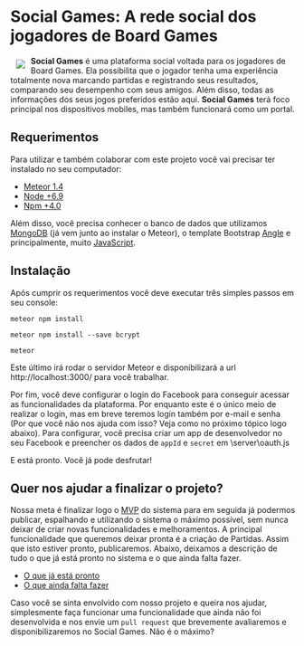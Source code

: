 # Social Games: A rede social dos jogadores de Board Games

<a href="https://github.com/SocialBoardGames/socialgames"><img src="https://raw.githubusercontent.com/SocialBoardGames/socialgames/master/public/img/logoSocialGames.png" align="left" hspace="10" vspace="6"></a>

**Social Games** é uma plataforma social voltada para os jogadores de Board Games. Ela possibilita que o jogador tenha uma experiência totalmente nova marcando partidas e registrando seus resultados, comparando seu desempenho com seus amigos. Além disso, todas as informações dos seus jogos preferidos estão aqui.
**Social Games** terá foco principal nos dispositivos mobiles, mas também funcionará como um portal.

## Requerimentos

Para utilizar e também colaborar com este projeto você vai precisar ter instalado no seu computador:

* [Meteor 1.4](https://www.meteor.com/)
* [Node +6.9](https://nodejs.org/en/)
* [Npm +4.0](https://www.npmjs.com/)

Além disso, você precisa conhecer o banco de dados que utilizamos [MongoDB](https://www.mongodb.com/) (já vem junto ao instalar o Meteor), o template Bootstrap [Angle](https://wrapbootstrap.com/theme/angle-bootstrap-admin-template-WB04HF123) e principalmente, muito [JavaScript](https://www.javascript.com/).

## Instalação

Após cumprir os requerimentos você deve executar três simples passos em seu console:

`meteor npm install`

`meteor npm install --save bcrypt`

`meteor`

Este último irá rodar o servidor Meteor e disponibilizará a url http://localhost:3000/ para você trabalhar. 

Por fim, você deve configurar o login do Facebook para conseguir acessar as funcionalidades da plataforma. Por enquanto este é o único meio de realizar o login, mas em breve teremos login também por e-mail e senha (Por que você não nos ajuda com isso? Veja como no próximo tópico logo abaixo).
Para configurar, você precisa criar um app de desenvolvedor no seu Facebook e preencher os dados de `appId` e `secret` em \server\oauth.js

E está pronto. Você já pode desfrutar!

## Quer nos ajudar a finalizar o projeto? 

Nossa meta é finalizar logo o [MVP](https://pt.wikipedia.org/wiki/Produto_vi%C3%A1vel_m%C3%ADnimo) do sistema para em seguida já podermos publicar, espalhando e utilizando o sistema o máximo possível, sem nunca deixar de criar novas funcionalidades e melhoramentos.
A principal funcionalidade que queremos deixar pronta é a criação de Partidas. Assim que isto estiver pronto, publicaremos.
Abaixo, deixamos a descrição de tudo o que já está pronto no sistema e o que ainda falta fazer.

* [O que já está pronto](https://github.com/andrexbass/socialgames/blob/master/PRONTO.md)
* [O que ainda falta fazer](https://github.com/andrexbass/socialgames/blob/master/FAZER.md)

Caso você se sinta envolvido com nosso projeto e queira nos ajudar, simplesmente faça funcionar uma funcionalidade que ainda não foi desenvolvida e nos envie um `pull request` que brevemente avaliaremos e disponibilizaremos no Social Games. Não é o máximo?
